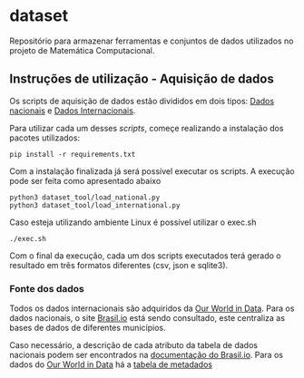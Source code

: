 # dataset

Repositório para armazenar ferramentas e conjuntos de dados utilizados no projeto de Matemática Computacional.

## Instruções de utilização - Aquisição de dados

Os scripts de aquisição de dados estão divididos em dois tipos: [Dados nacionais](dataset_tool/load_national.py) e [Dados Internacionais](dataset_tool/load_international.py).

Para utilizar cada um desses *scripts*, começe realizando a instalação dos pacotes utilizados:

```shell
pip install -r requirements.txt
```

Com a instalação finalizada já será possível executar os scripts. A execução pode ser feita como apresentado abaixo

```shell
python3 dataset_tool/load_national.py
python3 dataset_tool/load_international.py
```

Caso esteja utilizando ambiente Linux é possível utilizar o exec.sh

```shell
./exec.sh
```

Com o final da execução, cada um dos scripts executados terá gerado o resultado em trẽs formatos diferentes (csv, json e sqlite3).

### Fonte dos dados

Todos os dados internacionais são adquiridos da [Our World in Data](https://ourworldindata.org/how-to-use-our-world-in-data). Para os dados nacionais, o site [Brasil.io](https://brasil.io/home/) está sendo consultado, este centraliza as bases de dados de diferentes municípios.

Caso necessário, a descrição de cada atributo da tabela de dados nacionais podem ser encontrados na [documentação do Brasil.io](https://github.com/turicas/covid19-br/blob/master/api.md#caso_full). Para os dados do [Our World in Data](https://ourworldindata.org/how-to-use-our-world-in-data) há a [tabela de metadados](https://github.com/owid/covid-19-data/blob/master/public/data/owid-covid-data-codebook.md)
